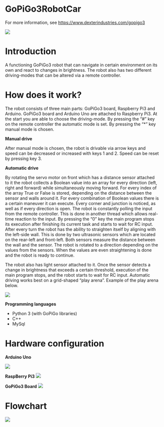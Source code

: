 # GoPiGo3RobotCar

For more information, see https://www.dexterindustries.com/gopigo3

![](https://user-images.githubusercontent.com/32328856/48061913-2332ad80-e1c9-11e8-929d-c55cc6a1d26d.jpg)

# Introduction 
A functioning GoPiGo3 robot that can navigate in certain environment on its own and react to changes in brightness. The robot also has two different driving-modes that can be altered via a remote controller.

# How does it work?

The robot consists of three main parts: GoPiGo3 board, Raspberry Pi3 and Arduino. GoPiGo3 board and Arduino Uno are attached to Raspberry Pi3. 
At the start you are able to choose the driving-mode. By pressing the “#” key on the remote controller the automatic mode is set. By pressing the “*” key manual mode is chosen.

**Manual drive**

After manual mode is chosen, the robot is drivable via arrow keys and speed can be decreased or increased with keys 1 and 2. Speed can be reset by pressing key 3. 

**Automatic drive**

By rotating the servo motor on front which has a distance sensor attached to it the robot collects a Boolean value into an array for every direction (left, right and forward) while simultaneously moving forward. For every index of the array True or False is stored, depending on the distance between the sensor and walls around it. For every combination of Boolean values there is a certain maneuver it can execute. Every corner and junction is noticed, as well as if every direction is open. 
The robot is constantly polling the input from the remote controller. This is done in another thread which allows real-time reaction to the input. By pressing the “0” key the main program stops its execution after finishing its current task and starts to wait for RC input.
After every turn the robot has the ability to straighten itself by aligning with the left-side wall. This is done by two ultrasonic sensors which are located on the rear-left and front-left. Both sensors measure the distance between the wall and the sensor. The robot is rotated to a direction depending on the values from the sensors. When the values are even straightening is done and the robot is ready to continue.

The robot also has light sensor attached to it. Once the sensor detects a change in brightness that exceeds a certain threshold, execution of the main program stops, and the robot starts to wait for RC input.
Automatic driving works best on a grid-shaped “play arena”. Example of the play arena below.



![](https://user-images.githubusercontent.com/32328856/48061915-2332ad80-e1c9-11e8-8425-e96517db8725.png)

**Programming languages**
- Python 3 (with GoPiGo libraries)
- C++
- MySql


# Hardware configuration
**Arduino Uno**

![](https://user-images.githubusercontent.com/32328856/48061918-23cb4400-e1c9-11e8-9b62-d5480382bc35.png)

**RaspBerry Pi3**
![](https://www.raspberrypi.org/app/uploads/2017/05/Raspberry-Pi-3-1-1619x1080.jpg)

**GoPiGo3 Board**
![](https://user-images.githubusercontent.com/32328856/48061911-229a1700-e1c9-11e8-8e11-e712ee7641e2.png)

# Flowchart
![](https://user-images.githubusercontent.com/32328856/48061916-2332ad80-e1c9-11e8-9046-b6c13d0377a6.png)


